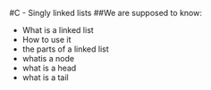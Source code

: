 #C - Singly linked lists
##We are supposed to know:
* What is a linked list
* How to use it
* the parts of a linked list
* whatis a node 
* what is a head
* what is a tail
